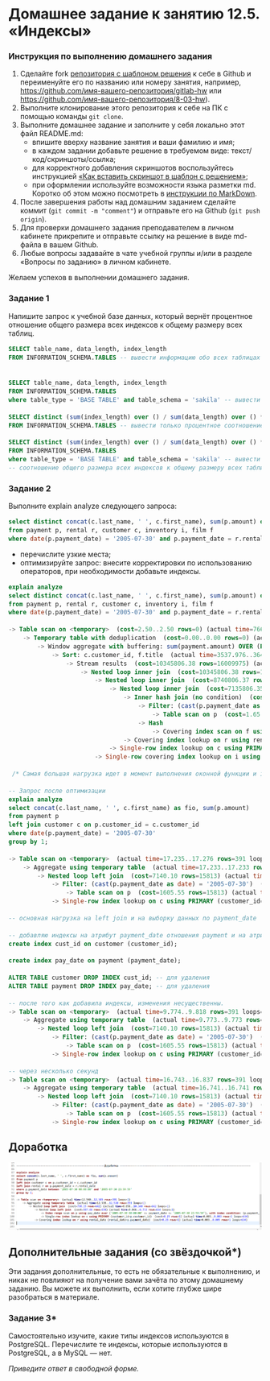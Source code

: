 # Домашнее задание к занятию 12.5. «Индексы»

### Инструкция по выполнению домашнего задания

1. Сделайте fork [репозитория c шаблоном решения](https://github.com/netology-code/sys-pattern-homework) к себе в Github и переименуйте его по названию или номеру занятия, например, https://github.com/имя-вашего-репозитория/gitlab-hw или https://github.com/имя-вашего-репозитория/8-03-hw).
2. Выполните клонирование этого репозитория к себе на ПК с помощью команды `git clone`.
3. Выполните домашнее задание и заполните у себя локально этот файл README.md:
   - впишите вверху название занятия и ваши фамилию и имя;
   - в каждом задании добавьте решение в требуемом виде: текст/код/скриншоты/ссылка;
   - для корректного добавления скриншотов воспользуйтесь инструкцией [«Как вставить скриншот в шаблон с решением»](https://github.com/netology-code/sys-pattern-homework/blob/main/screen-instruction.md);
   - при оформлении используйте возможности языка разметки md. Коротко об этом можно посмотреть в [инструкции по MarkDown](https://github.com/netology-code/sys-pattern-homework/blob/main/md-instruction.md).
4. После завершения работы над домашним заданием сделайте коммит (`git commit -m "comment"`) и отправьте его на Github (`git push origin`).
5. Для проверки домашнего задания преподавателем в личном кабинете прикрепите и отправьте ссылку на решение в виде md-файла в вашем Github.
6. Любые вопросы задавайте в чате учебной группы и/или в разделе «Вопросы по заданию» в личном кабинете.

Желаем успехов в выполнении домашнего задания.

### Задание 1

Напишите запрос к учебной базе данных, который вернёт процентное отношение общего размера всех индексов к общему размеру всех таблиц.

```sql
SELECT table_name, data_length, index_length
FROM INFORMATION_SCHEMA.TABLES -- вывести информацию обо всех таблицах в рамках БД


SELECT table_name, data_length, index_length
FROM INFORMATION_SCHEMA.TABLES
where table_type = 'BASE TABLE' and table_schema = 'sakila' -- вывести таблицы только БД sakila

SELECT distinct (sum(index_length) over () / sum(data_length) over () * 100) as percent_all
FROM INFORMATION_SCHEMA.TABLES -- вывести только процентное соотношение общего размера всех индексов к общему размеру всех таблиц

SELECT distinct (sum(index_length) over () / sum(data_length) over () * 100) as percent_all
FROM INFORMATION_SCHEMA.TABLES
where table_type = 'BASE TABLE' and table_schema = 'sakila' -- вывести только процентное 
-- соотношение общего размера всех индексов к общему размеру всех таблиц в БД sakila 

```

### Задание 2

Выполните explain analyze следующего запроса:
```sql
select distinct concat(c.last_name, ' ', c.first_name), sum(p.amount) over (partition by c.customer_id, f.title)
from payment p, rental r, customer c, inventory i, film f
where date(p.payment_date) = '2005-07-30' and p.payment_date = r.rental_date and r.customer_id = c.customer_id and i.inventory_id = r.inventory_id
```
- перечислите узкие места;
- оптимизируйте запрос: внесите корректировки по использованию операторов, при необходимости добавьте индексы.
```sql 
explain analyze
select distinct concat(c.last_name, ' ', c.first_name), sum(p.amount) over (partition by c.customer_id, f.title)
from payment p, rental r, customer c, inventory i, film f
where date(p.payment_date) = '2005-07-30' and p.payment_date = r.rental_date and r.customer_id = c.customer_id and i.inventory_id = r.inventory_id

-> Table scan on <temporary>  (cost=2.50..2.50 rows=0) (actual time=7668.709..7668.753 rows=391 loops=1)
    -> Temporary table with deduplication  (cost=0.00..0.00 rows=0) (actual time=7668.706..7668.706 rows=391 loops=1)
        -> Window aggregate with buffering: sum(payment.amount) OVER (PARTITION BY c.customer_id,f.title )   (actual time=3538.013..7402.202 rows=642000 loops=1)
            -> Sort: c.customer_id, f.title  (actual time=3537.976..3648.338 rows=642000 loops=1)
                -> Stream results  (cost=10345806.38 rows=16009975) (actual time=2.539..2714.691 rows=642000 loops=1)
                    -> Nested loop inner join  (cost=10345806.38 rows=16009975) (actual time=2.524..2262.546 rows=642000 loops=1)
                        -> Nested loop inner join  (cost=8740806.37 rows=16009975) (actual time=2.309..2004.931 rows=642000 loops=1)
                            -> Nested loop inner join  (cost=7135806.35 rows=16009975) (actual time=2.186..1737.070 rows=642000 loops=1)
                                -> Inner hash join (no condition)  (cost=1581474.80 rows=15813000) (actual time=1.849..93.524 rows=634000 loops=1)
                                    -> Filter: (cast(p.payment_date as date) = '2005-07-30')  (cost=1.65 rows=15813) (actual time=0.273..14.358 rows=634 loops=1)
                                        -> Table scan on p  (cost=1.65 rows=15813) (actual time=0.259..11.213 rows=16044 loops=1)
                                    -> Hash
                                        -> Covering index scan on f using idx_title  (cost=103.00 rows=1000) (actual time=0.317..1.142 rows=1000 loops=1)
                                -> Covering index lookup on r using rental_date (rental_date=p.payment_date)  (cost=0.25 rows=1) (actual time=0.002..0.002 rows=1 loops=634000)
                            -> Single-row index lookup on c using PRIMARY (customer_id=r.customer_id)  (cost=0.00 rows=1) (actual time=0.000..0.000 rows=1 loops=642000)
                        -> Single-row covering index lookup on i using PRIMARY (inventory_id=r.inventory_id)  (cost=0.00 rows=1) (actual time=0.000..0.000 rows=1 loops=642000)
                        
 /* Самая большая нагрузка идет в момент выполнения оконной функции и inner join, от них и будем избавляться */                      

-- Запрос после оптимизации
explain analyze 
select concat(c.last_name, ' ', c.first_name) as fio, sum(p.amount)
from payment p
left join customer c on p.customer_id = c.customer_id 
where date(p.payment_date) = '2005-07-30'
group by 1;

-> Table scan on <temporary>  (actual time=17.235..17.276 rows=391 loops=1)
    -> Aggregate using temporary table  (actual time=17.233..17.233 rows=391 loops=1)
        -> Nested loop left join  (cost=7140.10 rows=15813) (actual time=0.111..15.607 rows=634 loops=1)
            -> Filter: (cast(p.payment_date as date) = '2005-07-30')  (cost=1605.55 rows=15813) (actual time=0.096..13.977 rows=634 loops=1)
                -> Table scan on p  (cost=1605.55 rows=15813) (actual time=0.073..10.369 rows=16044 loops=1)
            -> Single-row index lookup on c using PRIMARY (customer_id=p.customer_id)  (cost=0.25 rows=1) (actual time=0.002..0.002 rows=1 loops=634)

-- основная нагрузка на left join и на выборку данных по payment_date
            
-- добавляю индексы на атрибут payment_date отношения payment и на атрибут customer_id отношения customer
create index cust_id on customer (customer_id);

create index pay_date on payment (payment_date);

ALTER TABLE customer DROP INDEX cust_id; -- для удаления
ALTER TABLE payment DROP INDEX pay_date; -- для удаления

-- после того как добавила индексы, изменения несущественны.
-> Table scan on <temporary>  (actual time=9.774..9.818 rows=391 loops=1)
    -> Aggregate using temporary table  (actual time=9.773..9.773 rows=391 loops=1)
        -> Nested loop left join  (cost=7140.10 rows=15813) (actual time=0.091..8.904 rows=634 loops=1)
            -> Filter: (cast(p.payment_date as date) = '2005-07-30')  (cost=1605.55 rows=15813) (actual time=0.078..8.058 rows=634 loops=1)
                -> Table scan on p  (cost=1605.55 rows=15813) (actual time=0.064..6.326 rows=16044 loops=1)
            -> Single-row index lookup on c using PRIMARY (customer_id=p.customer_id)  (cost=0.25 rows=1) (actual time=0.001..0.001 rows=1 loops=634)

-- через несколько секунд
-> Table scan on <temporary>  (actual time=16.743..16.837 rows=391 loops=1)
    -> Aggregate using temporary table  (actual time=16.741..16.741 rows=391 loops=1)
        -> Nested loop left join  (cost=7140.10 rows=15813) (actual time=0.083..15.221 rows=634 loops=1)
            -> Filter: (cast(p.payment_date as date) = '2005-07-30')  (cost=1605.55 rows=15813) (actual time=0.070..13.781 rows=634 loops=1)
                -> Table scan on p  (cost=1605.55 rows=15813) (actual time=0.055..10.213 rows=16044 loops=1)
            -> Single-row index lookup on c using PRIMARY (customer_id=p.customer_id)  (cost=0.25 rows=1) (actual time=0.002..0.002 rows=1 loops=634)

```
## Доработка

![alt text](https://raw.githubusercontent.com/AgavaJul/Relational_DB_3/main/Доработка.png)

## Дополнительные задания (со звёздочкой*)
Эти задания дополнительные, то есть не обязательные к выполнению, и никак не повлияют на получение вами зачёта по этому домашнему заданию. Вы можете их выполнить, если хотите глубже шире разобраться в материале.

### Задание 3*

Самостоятельно изучите, какие типы индексов используются в PostgreSQL. Перечислите те индексы, которые используются в PostgreSQL, а в MySQL — нет.

*Приведите ответ в свободной форме.*
